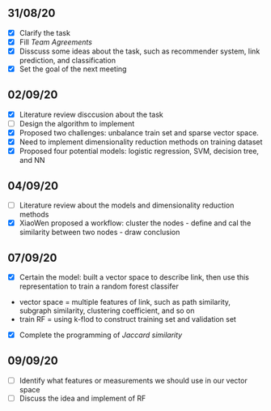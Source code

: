 ## 31/08/20
- [x] Clarify the task
- [x] Fill *Team Agreements*
- [x] Disscuss some ideas about the task, such as recommender system, link prediction, and classification
- [x] Set the goal of the next meeting

## 02/09/20
- [x] Literature review disccusion about the task
- [ ] Design the algorithm to implement
- [x] Proposed two challenges: unbalance train set and sparse vector space.
- [x] Need to implement dimensionality reduction methods on training dataset
- [x] Proposed four potential models: logistic regression, SVM, decision tree, and NN

## 04/09/20
- [ ] Literature review about the models and dimensionality reduction methods
- [x] XiaoWen proposed a workflow: cluster the nodes - define and cal the similarity between two nodes - draw conclusion

## 07/09/20
- [x] Certain the model: built a vector space to describe link, then use this representation to train a random forest classifer
+ vector space = multiple features of link, such as path similarity, subgraph similarity, clustering coefficient, and so on
+ train RF = using k-flod to construct training set and validation set
- [x] Complete the programming of *Jaccard similarity*

## 09/09/20
- [ ] Identify what features or measurements we should use in our vector space
- [ ] Discuss the idea and implement of RF
